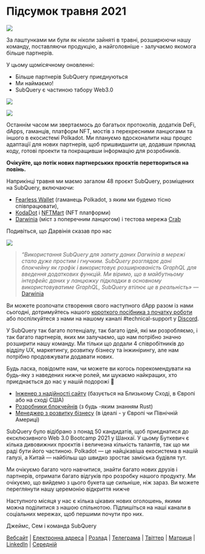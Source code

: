# Підсумок травня 2021

![](https://miro.medium.com/max/1400/1*5E_eIJBTvHI7W24ib_Syvw.png)

За лаштунками ми були як ніколи зайняті в травні, розширюючи нашу команду, поставляючи продукцію, а найголовніше - залучаємо якомога більше партнерів.

У цьому щомісячному оновленні:

- Більше партнерів SubQuery приєднуються
- Ми наймаємо!
- SubQuery є частиною табору Web3.0

![](https://miro.medium.com/freeze/max/60/1*bFOaBnLZUfhRxiQa7fjbwA.gif?q=20)

![](https://miro.medium.com/max/640/1*bFOaBnLZUfhRxiQa7fjbwA.gif)

Останнім часом ми звертаємось до багатьох протоколів, додатків DeFi, dApps, гаманців, платформ NFT, мостів з перехресними ланцюгами та іншого в екосистемі Polkadot. Ми плануємо вдосконалити наш процес адаптації для нових партнерів, щоб пришвидшити це, додавши приклад коду, готові проекти та покращивши інформацію для розробників.

**Очікуйте, що потік нових партнерських проєктів перетвориться на повінь.**

Наприкінці травня ми маємо загалом 48 проєкт SubQuery, розміщених на SubQuery, включаючи:

- [Fearless Wallet](https://fearlesswallet.io/) (гаманець Polkadot, з яким ми будемо тісно співпрацювати),
- [KodaDot](https://kodadot.xyz/) i [NFTMart](https://www.nftmart.io/) (NFT платформи)
- [Darwinia](https://explorer.subquery.network/subquery/darwinia-network/darwinia) (міст з поперечним ланцюгом) і тестова мережа [Crab](https://explorer.subquery.network/subquery/wuminzhe/crab)

Подивіться, що Дарвінія сказав про нас

![](https://miro.medium.com/max/1400/0*Bc8P3mcH6rz-KtT0)

> _“Використання SubQuery для запиту даних Darwinia в мережі стало дуже простим і гнучким. SubQuery розглядає дані блокчейну як графік і використовує розширюваність GraphQL для введення додаткових функцій. Ми віримо, що в майбутньому інтерфейс даних у ланцюжку підкладки в основному використовуватиме GraphQL, SubQuery втілює це в реальність»_ — [Darwinia](../customer_announcements/20210528-Darwinias-Network-Data-is-Now-Available-for-Free-on-SubQuery.md)

Ви можете розпочати створення свого наступного dApp разом із нами сьогодні, дотримуйтесь нашого [короткого посібника з початку роботи](https://doc.subquery.network/quickstart.html) або поспілкуйтеся з нами на нашому каналі #technical-support у [Discord](https://discord.com/invite/78zg8aBSMG).

У SubQuery так багато потенціалу, так багато ідей, які ми розробляємо, і так багато партнерів, яких ми залучаємо, що нам потрібно значно розширити нашу команду. Ми тільки що додали 4 співробітників до відділу UX, маркетингу, розвитку бізнесу та інжинірингу, але нам потрібно продовжувати додавати нових.

Будь ласка, повідомте нам, чи можете ви когось порекомендувати на будь-яку з наведених нижче ролей, ми шукаємо найкращих, хто приєднається до нас у нашій подорожі 🚀

- [Інженер з надійності сайту](https://dash.recooty.com/openings/details/e44cf9762b402f5d8b5bc36f60304a15) (базується на Близькому Сході, в Європі або на сході США)
- [Розробники блокчейнів](https://dash.recooty.com/openings/details/9578a63fbe545bd82cc5bbe749636af1) (з будь -яким знанням Rust)
- [Менеджер з розвитку бізнесу](https://rcty.co/3coJPrV) (в ідеалі - у Європі чи Північній Америці)

SubQuery було відібрано з понад 50 кандидатів, щоб приєднатися до ексклюзивного Web 3.0 Bootcamp 2021 у Шанхаї. У цьому Буткевич є кілька дивовижних проєктів і величезна кількість талантів, так що ми раді бути його частиною. Polkadot — це найцікавіша екосистема в нашій галузі, а Китай — найбільш що швидко зростає заміська будівля тут.

Ми очікуємо багато чого навчитися, знайти багато нових друзів і партнерів, отримати багато відгуків про розробку нашого продукту. Ми очікуємо, що вийдемо з цього букета ще сильніше, ніж зараз. Ви можете переглянути нашу церемонію відкриття нижче

Наступного місяця у нас є кілька цікавих нових оголошень, якими можна поділитися з нашою спільнотою. Підпишіться на наші канали в соціальних мережах, щоб першими почути про них.

Джеймс, Сем і команда SubQuery

[Вебсайт](https://subquery.network/) | [Електронна адреса](mailto:hello@subquery.network) | [Розлад](https://discord.com/invite/78zg8aBSMG) | [Телеграма](https://t.me/subquerynetwork) | [Твіттер](https://twitter.com/subquerynetwork) | [Матриця](https://matrix.to/#/#subquery:matrix.org) | [LinkedIn](https://www.linkedin.com/company/subquery) | [Середній](https://subquery.medium.com/)
